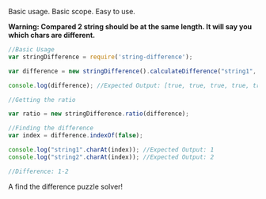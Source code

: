 Basic usage. Basic scope. Easy to use.

**Warning: Compared 2 string should be at the same length. It will say you which chars are different.**

```js
//Basic Usage
var stringDifference = require('string-difference');

var difference = new stringDifference().calculateDifference("string1", "string2");

console.log(difference); //Expected Output: [true, true, true, true, true, true, false]

//Getting the ratio

var ratio = new stringDifference.ratio(difference);

//Finding the difference
var index = difference.indexOf(false);

console.log("string1".charAt(index)); //Expected Output: 1
console.log("string2".charAt(index)); //Expected Output: 2

//Difference: 1-2
```

A find the difference puzzle solver!
